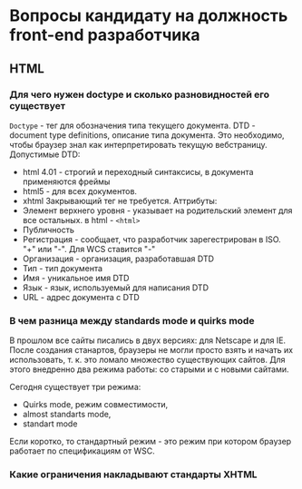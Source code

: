 # Вопросы кандидату на должность front-end разработчика

## **HTML**

### Для чего нужен doctype и сколько разновидностей его существует

  ```Doctype``` - тег для обозначения типа текущего документа. DTD - document type definitions, описание типа документа. Это необходимо, чтобы браузер знал как интерпретировать текущую вебстраницу.
  Допустимые DTD:
* html 4.01 - строгий и переходный синтаксисы, в документа применяются фреймы
* html5 - для всех документов.
* xhtml
  Закрывающий тег не требуется.
  Аттрибуты:
* Элемент верхнего уровня - указывает на родительский элемент для все остальных. в html - ```<html>```
* Публичность
* Регистрация - сообщает, что разработчик зарегестрирован в ISO. "+" или "-". Для WCS ставится "-"
* Организация - организация, разработавшая DTD
* Тип - тип документа
* Имя - уникальное имя DTD
* Язык - язык, используемый для написания DTD
* URL - адрес документа с DTD



### В чем разница между standards mode и quirks mode

В прошлом все сайты писались в двух версиях: для Netscape и для IE. После создания станартов, браузеры не могли просто взять и начать их использовать, т. к. это ломало множество существующих сайтов. Для этого внедренно два режима работы: со старыми и с новыми сайтами.

Сегодня существует три режима:

* Quirks mode, режим совместимости,
* almost standarts mode,
* standart mode

Если коротко, то стандартный режим - это режим при котором браузер работает по спецификациям от WSC.


### Какие ограничения накладывают стандарты XHTML
